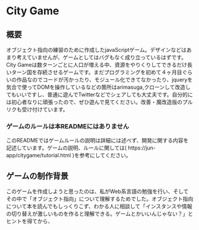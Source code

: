 # City Game
## 概要
オブジェクト指向の練習のために作成したjavaScriptゲーム。デザインなどはあまり考えていませんが、ゲームとしてはバグもなく成り立っているはずです。City Gameは数ターンごとに人口が増える中、資源をやりくりしてできるだけ長いターン国を存続させるゲームです。まだプログラミングを初めて４ヶ月目ぐらいの作品なのでコードが汚かったり、モジュール化できてなかったり、jqueryを気合で使ってDOMを操作しているなどの箇所はarimasuga,クローンして改造してもいいですし、普通に遊んでTwitterなどでシェアしても大丈夫です。自分的には初心者なりに頑張ったので、ぜひ遊んで見てください。改善・魔改造版のプルリクも受け付けています。

### ゲームのルールは本READMEにはありません
このREADMEではゲームルールの説明は詳細には述べず、開発に関する内容を記述しています。ゲームの説明、ルールに関しては( https://jun-app/citygame/tutorial.html )を参考にしてください。


## ゲームの制作背景
このゲームを作成しようと思ったのは、私がWeb系言語の勉強を行い、そしてその中で「オブジェクト指向」について理解するためでした。オブジェクト指向について本を読んでもしっくりこず、わかる人に相談して「インスタンスや情報の切り替えが激しいものを作ると理解できる。ゲームとかいいんじゃない？」とヒントを得てから、
